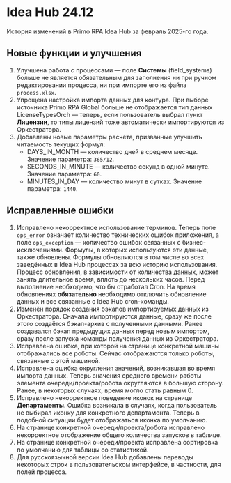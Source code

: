 # Idea Hub 24.12

История изменений в Primo RPA Idea Hub за февраль 2025-го года.


## Новые функции и улучшения

1. Улучшена работа с процессами — поле **Системы** (field_systems) больше не является обязательным для заполнения ни при ручном редактировании процесса, ни при импорте его из файла `process.xlsx`.
1. Упрощена настройка импорта данных для контура. При выборе источника Primo RPA Global больше не отображается тип данных LicenseTypesOrch — теперь, если пользователь выбрал пункт **Лицензии**, то типы лицензий тоже автоматически импортируются из Оркестратора.
1. Добавлены новые параметры расчёта, призванные улучшить читаемость текущих формул:
   * DAYS_IN_MONTH — количество дней в среднем месяце. Значение параметра: `365/12`.
   * SECONDS_IN_MINUTE — количество секунд в одной минуте. Значение параметра: `60`.
   * MINUTES_IN_DAY — количество минут в сутках. Значение параметра: `1440`.




## Исправленные ошибки

1. Исправлено некорректное использование терминов. Теперь поле `ops_error` означает количество технических ошибок приложения, а поле `ops_exception` — количество ошибок связанных с бизнес-исключениями. Формулы, в которых используются эти данные, также обновлены. Формулы обновляются в том числе во всех заведённых в Idea Hub процессах за всю историю использования. Процесс обновления, в зависимости от количества данных, может занять длительное время, вплоть до нескольких часов. Перед выполнение необходимо, что бы отработал Cron. На время обновлениях **обязательно** необходимо отключить обновление данных и все связанные с Idea Hub cron-команды.
1. Изменён порядок создания бэкапов импортируемых данных из Оркестратора. Сначала импортируются данные, сразу же после этого создаётся бэкап-архив с полученными данными. Ранее создавался бэкап предыдущих данных перед новым импортом, сразу после запуска команды получения данных из Оркестратора.  
1. Исправлена ошибка, при которой на странице конкретной машины отображались все роботы. Сейчас отображаются только роботы, связанные с этой машиной. 
1. Исправлена ошибка округления значений, возникавшая во время импорта данных. Теперь значения среднего времени работы элемента очереди/проекта/робота округляются в большую сторону. Ранее, в некоторых случаях, время могло стать равным 0. 
1. Исправлено некорректное поведение иконок на странице **Департаменты**. Ошибка возникала в случаях, когда пользователь не выбирал иконку для конкретного департамента. Теперь в подобной ситуации будет отображаться иконка по умолчанию.
1. На странице конкретной очереди/проекта/робота исправлено некорректное отображение общего количества запусков в таблице.
1. На странице конкретной очереди/проекта исправлена сортировка по умолчанию для таблицы со статистикой.
1. Для русскоязычной версии Idea Hub добавлены переводы некоторых строк в пользовательском интерфейсе, в частности, для полей процесса.

